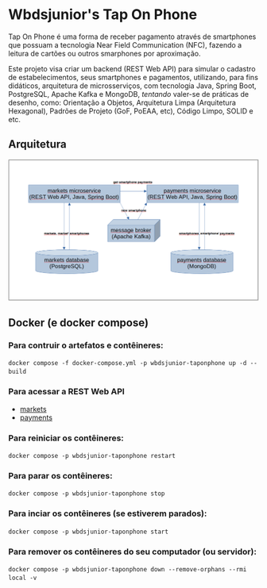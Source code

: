 # Wbdsjunior's Tap On Phone

Tap On Phone é uma forma de receber pagamento através de smartphones que possuam a tecnologia Near Field Communication (NFC), fazendo a leitura de cartões ou outros smarphones por aproximação.

Este projeto visa criar um backend (REST Web API) para simular o cadastro de estabelecimentos, seus smartphones e pagamentos, utilizando, para fins didáticos, arquitetura de microsserviços, com tecnologia Java, Spring Boot, PostgreSQL, Apache Kafka e MongoDB, _tentando_ valer-se de práticas de desenho, como: Orientação a Objetos, Arquitetura Limpa (Arquitetura Hexagonal), Padrões de Projeto (GoF, PoEAA, etc), Código Limpo, SOLID e etc.

## Arquitetura

![Arquitura.](./taponphone-architecture.png)

## Docker (e docker compose)

### Para contruir o artefatos e contêineres:
```docker compose -f docker-compose.yml -p wbdsjunior-taponphone up -d --build```

### Para acessar a REST Web API
- [markets](http://localhost:8081/swagger-ui/index.html)
- [payments](http://localhost:8082/swagger-ui/index.html)

### Para reiniciar os contêineres:
```docker compose -p wbdsjunior-taponphone restart```

### Para parar os contêineres:
```docker compose -p wbdsjunior-taponphone stop```

### Para inciar os contêineres (se estiverem parados):
```docker compose -p wbdsjunior-taponphone start```

### Para remover os contêineres do seu computador (ou servidor):
```docker compose -p wbdsjunior-taponphone down --remove-orphans --rmi local -v```
